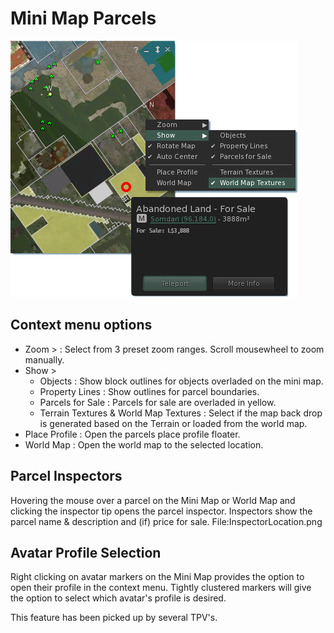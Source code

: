 # Mini Map Parcels

![Mini Map Parcels ><](./mini_map/floater_mini_map.png)

## Context menu options

* Zoom > : Select from 3 preset zoom ranges. Scroll mousewheel to zoom manually.
* Show >
  * Objects : Show block outlines for objects overladed on the mini map.
  * Property Lines : Show outlines for parcel boundaries.
  * Parcels for Sale : Parcels for sale are overladed in yellow.
  * Terrain Textures & World Map Textures : Select if the map back drop is generated based on the Terrain or loaded from the world map.
* Place Profile : Open the parcels place profile floater.
* World Map : Open the world map to the selected location.

## Parcel Inspectors

Hovering the mouse over a parcel on the Mini Map or World Map and clicking the inspector tip opens the parcel inspector. Inspectors show the parcel name & description and (if) price for sale. File:InspectorLocation.png

## Avatar Profile Selection

Right clicking on avatar markers on the Mini Map provides the option to open their profile in the context menu. Tightly clustered markers will give the option to select which avatar's profile is desired.

This feature has been picked up by several TPV's.
